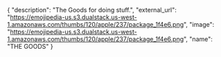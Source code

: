 {
  "description": "The Goods for doing stuff.", 
  "external_url": "https://emojipedia-us.s3.dualstack.us-west-1.amazonaws.com/thumbs/120/apple/237/package_1f4e6.png", 
  "image": "https://emojipedia-us.s3.dualstack.us-west-1.amazonaws.com/thumbs/120/apple/237/package_1f4e6.png", 
  "name": "THE GOODS"
}
